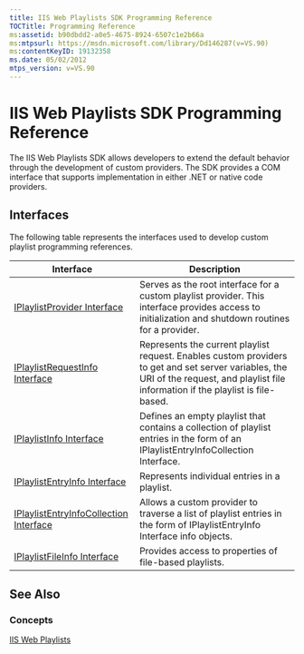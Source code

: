 ```yaml
---
title: IIS Web Playlists SDK Programming Reference
TOCTitle: Programming Reference
ms:assetid: b90dbdd2-a0e5-4675-8924-6507c1e2b66a
ms:mtpsurl: https://msdn.microsoft.com/library/Dd146287(v=VS.90)
ms:contentKeyID: 19132358
ms.date: 05/02/2012
mtps_version: v=VS.90
---
```


# IIS Web Playlists SDK Programming Reference

The IIS Web Playlists SDK allows developers to extend the default behavior through the development of custom providers. The SDK provides a COM interface that supports implementation in either .NET or native code providers.

## Interfaces

The following table represents the interfaces used to develop custom playlist programming references.

|Interface|Description|
|--- |--- |
|[IPlaylistProvider Interface](https://msdn.microsoft.com/library/dd146285)|Serves as the root interface for a custom playlist provider. This interface provides access to initialization and shutdown routines for a provider.|
|[IPlaylistRequestInfo Interface](https://msdn.microsoft.com/library/dd146293)|Represents the current playlist request. Enables custom providers to get and set server variables, the URI of the request, and playlist file information if the playlist is file-based.|
|[IPlaylistInfo Interface](https://msdn.microsoft.com/library/dd146255)|Defines an empty playlist that contains a collection of playlist entries in the form of an IPlaylistEntryInfoCollection Interface.|
|[IPlaylistEntryInfo Interface](https://msdn.microsoft.com/library/dd146268)|Represents individual entries in a playlist.|
|[IPlaylistEntryInfoCollection Interface](https://msdn.microsoft.com/library/dd146264)|Allows a custom provider to traverse a list of playlist entries in the form of IPlaylistEntryInfo Interface info objects.|
|[IPlaylistFileInfo Interface](https://msdn.microsoft.com/library/dd146277)|Provides access to properties of file-based playlists.|


## See Also

### Concepts

[IIS Web Playlists](iis-web-playlists.md)

